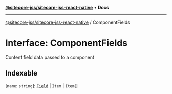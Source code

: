 [**@sitecore-jss/sitecore-jss-react-native**](../README.md) • **Docs**

***

[@sitecore-jss/sitecore-jss-react-native](../README.md) / ComponentFields

# Interface: ComponentFields

Content field data passed to a component

## Indexable

 \[`name`: `string`\]: [`Field`](Field.md) \| `Item` \| `Item`[]
